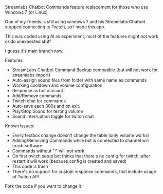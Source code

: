 Streamlabs Chatbot Commands feature replacement for those who use Windows 7 (or Linux)

One of my friends is still using windows 7 and his Streamlabs Chatbot stopped connecting to Twitch, so I made this app.

This was coded using AI as experiment, most of the features might not work or do unexpected stuff

I guess it's main branch now.

Features:
- StreamLabs Chatbot Command Backup compatible (but will not work for streamlabs import)
- Auto-assign sound files from folder with same name as commands
- Working cooldown and volume configuration
- Response as bot account
- Add/Remove commands
- Twitch chat for commands
- Auto-save each 300s and on exit.
- Play/Stop Sound for testing volume
- Sound interruption toggle for twitch chat

Known issues:
- Every textbox change doesn't change the table (only volume works)
- Adding/Removing Commands while bot is connected to channel will crash software
- Commands without "!" will not work.
- On first twitch setup bot thinks that there's no config for twitch, after restart it will work (because config is created and saved)
- This code is trash
- There's no support for custom response commands, that include usage of Twitch API

Fork the code if you want to change it
